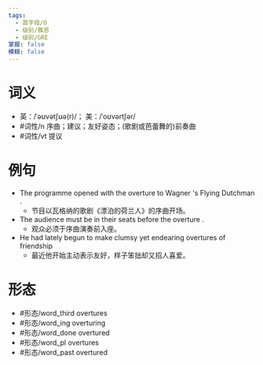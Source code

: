 ```yaml
---
tags:
  - 首字母/O
  - 级别/雅思
  - 级别/GRE
掌握: false
模糊: false
---
```

# 词义
- 英：/ˈəʊvətʃʊə(r)/； 美：/ˈoʊvərtʃər/
- #词性/n  序曲；建议；友好姿态；(歌剧或芭蕾舞的)前奏曲
- #词性/vt  提议
# 例句
- The programme opened with the overture to Wagner 's Flying Dutchman .
	- 节目以瓦格纳的歌剧《漂泊的荷兰人》的序曲开场。
- The audience must be in their seats before the overture .
	- 观众必须于序曲演奏前入座。
- He had lately begun to make clumsy yet endearing overtures of friendship
	- 最近他开始主动表示友好，样子笨拙却又招人喜爱。
# 形态
- #形态/word_third overtures
- #形态/word_ing overturing
- #形态/word_done overtured
- #形态/word_pl overtures
- #形态/word_past overtured
